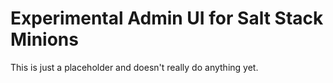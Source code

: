 # Experimental Admin UI for Salt Stack Minions 

This is just a placeholder and doesn't really do anything yet.
